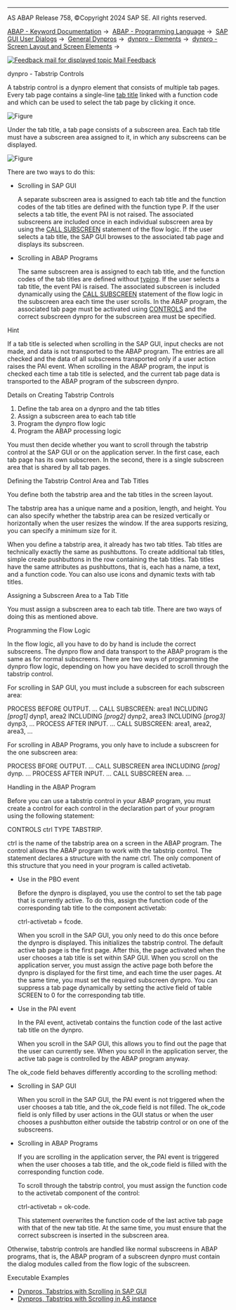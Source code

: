   

* * *

AS ABAP Release 758, ©Copyright 2024 SAP SE. All rights reserved.

[ABAP - Keyword Documentation](https://help.sap.com/doc/abapdocu_758_index_htm/7.58/en-US/abenabap.htm) →  [ABAP - Programming Language](https://help.sap.com/doc/abapdocu_758_index_htm/7.58/en-US/abenabap_reference.htm) →  [SAP GUI User Dialogs](https://help.sap.com/doc/abapdocu_758_index_htm/7.58/en-US/abenabap_screens.htm) →  [General Dynpros](https://help.sap.com/doc/abapdocu_758_index_htm/7.58/en-US/abenabap_dynpros.htm) →  [dynpro - Elements](https://help.sap.com/doc/abapdocu_758_index_htm/7.58/en-US/abenabap_dynpro_elements.htm) →  [dynpro - Screen Layout and Screen Elements](https://help.sap.com/doc/abapdocu_758_index_htm/7.58/en-US/abenabap_dynpros_screen.htm) → 

 [![](Mail.gif?object=Mail.gif "Feedback mail for displayed topic") Mail Feedback](mailto:f1_help@sap.com?subject=Feedback%20on%20ABAP%20Documentation&body=Document:%20dynpro%20-%20Tabstrip%20Controls%2C%20ABENDYNP_TABSTRIP%2C%20758%0D%0A%0D%0AError:%0D%0A%0D%0A%0D%0A%0D%0ASuggestion%20for%20improvement:)

dynpro - Tabstrip Controls

A tabstrip control is a dynpro element that consists of multiple tab pages. Every tab page contains a single-line [tab title](https://help.sap.com/doc/abapdocu_758_index_htm/7.58/en-US/abentab_title_glosry.htm "Glossary Entry") linked with a function code and which can be used to select the tab page by clicking it once.

![Figure](dynpro_tabstrip.png)

Under the tab title, a tab page consists of a subscreen area. Each tab title must have a subscreen area assigned to it, in which any subscreens can be displayed.

![Figure](dynpro_tabstrip_subcreen.png)

There are two ways to do this:

-   Scrolling in SAP GUI
    
    A separate subscreen area is assigned to each tab title and the function codes of the tab titles are defined with the function type P. If the user selects a tab title, the event PAI is not raised. The associated subscreens are included once in each individual subscreen area by using the [CALL SUBSCREEN](https://help.sap.com/doc/abapdocu_758_index_htm/7.58/en-US/dynpcall.htm) statement of the flow logic. If the user selects a tab title, the SAP GUI browses to the associated tab page and displays its subscreen.
    
-   Scrolling in ABAP Programs
    
    The same subscreen area is assigned to each tab title, and the function codes of the tab titles are defined without [typing](https://help.sap.com/doc/abapdocu_758_index_htm/7.58/en-US/abentyping_glosry.htm "Glossary Entry"). If the user selects a tab title, the event PAI is raised. The associated subscreen is included dynamically using the [CALL SUBSCREEN](https://help.sap.com/doc/abapdocu_758_index_htm/7.58/en-US/dynpcall.htm) statement of the flow logic in the subscreen area each time the user scrolls. In the ABAP program, the associated tab page must be activated using [CONTROLS](https://help.sap.com/doc/abapdocu_758_index_htm/7.58/en-US/abapcontrols.htm) and the correct subscreen dynpro for the subscreen area must be specified.
    

Hint

If a tab title is selected when scrolling in the SAP GUI, input checks are not made, and data is not transported to the ABAP program. The entries are all checked and the data of all subscreens transported only if a user action raises the PAI event. When scrolling in the ABAP program, the input is checked each time a tab title is selected, and the current tab page data is transported to the ABAP program of the subscreen dynpro.

Details on Creating Tabstrip Controls

1.  Define the tab area on a dynpro and the tab titles
2.  Assign a subscreen area to each tab title
3.  Program the dynpro flow logic
4.  Program the ABAP processing logic

You must then decide whether you want to scroll through the tabstrip control at the SAP GUI or on the application server. In the first case, each tab page has its own subscreen. In the second, there is a single subscreen area that is shared by all tab pages.

Defining the Tabstrip Control Area and Tab Titles

You define both the tabstrip area and the tab titles in the screen layout.

The tabstrip area has a unique name and a position, length, and height. You can also specify whether the tabstrip area can be resized vertically or horizontally when the user resizes the window. If the area supports resizing, you can specify a minimum size for it.

When you define a tabstrip area, it already has two tab titles. Tab titles are technically exactly the same as pushbuttons. To create additional tab titles, simple create pushbuttons in the row containing the tab titles. Tab titles have the same attributes as pushbuttons, that is, each has a name, a text, and a function code. You can also use icons and dynamic texts with tab titles.

Assigning a Subscreen Area to a Tab Title

You must assign a subscreen area to each tab title. There are two ways of doing this as mentioned above.

Programming the Flow Logic

In the flow logic, all you have to do by hand is include the correct subscreens. The dynpro flow and data transport to the ABAP program is the same as for normal subscreens. There are two ways of programming the dynpro flow logic, depending on how you have decided to scroll through the tabstrip control.

For scrolling in SAP GUI, you must include a subscreen for each subscreen area:

PROCESS BEFORE OUTPUT.
...
CALL SUBSCREEN: area1 INCLUDING *\[*prog1*\]* dynp1,
area2 INCLUDING *\[*prog2*\]* dynp2,
area3 INCLUDING *\[*prog3*\]* dynp3,
...
PROCESS AFTER INPUT.
...
CALL SUBSCREEN: area1,
area2,
area3,
...

For scrolling in ABAP Programs, you only have to include a subscreen for the one subscreen area:

PROCESS BFORE OUTPUT.
...
CALL SUBSCREEN area INCLUDING *\[*prog*\]* dynp.
...
PROCESS AFTER INPUT.
...
CALL SUBSCREEN area.
...

Handling in the ABAP Program

Before you can use a tabstrip control in your ABAP program, you must create a control for each control in the declaration part of your program using the following statement:

CONTROLS ctrl TYPE TABSTRIP.

ctrl is the name of the tabstrip area on a screen in the ABAP program. The control allows the ABAP program to work with the tabstrip control. The statement declares a structure with the name ctrl. The only component of this structure that you need in your program is called activetab.

-   Use in the PBO event
    
    Before the dynpro is displayed, you use the control to set the tab page that is currently active. To do this, assign the function code of the corresponding tab title to the component activetab:
    
    ctrl-activetab = fcode.
    
    When you scroll in the SAP GUI, you only need to do this once before the dynpro is displayed. This initializes the tabstrip control. The default active tab page is the first page. After this, the page activated when the user chooses a tab title is set within SAP GUI. When you scroll on the application server, you must assign the active page both before the dynpro is displayed for the first time, and each time the user pages. At the same time, you must set the required subscreen dynpro. You can suppress a tab page dynamically by setting the active field of table SCREEN to 0 for the corresponding tab title.
    
-   Use in the PAI event
    
    In the PAI event, activetab contains the function code of the last active tab title on the dynpro.
    
    When you scroll in the SAP GUI, this allows you to find out the page that the user can currently see. When you scroll in the application server, the active tab page is controlled by the ABAP program anyway.
    

The ok\_code field behaves differently according to the scrolling method:

-   Scrolling in SAP GUI
    
    When you scroll in the SAP GUI, the PAI event is not triggered when the user chooses a tab title, and the ok\_code field is not filled. The ok\_code field is only filled by user actions in the GUI status or when the user chooses a pushbutton either outside the tabstrip control or on one of the subscreens.
    
-   Scrolling in ABAP Programs
    
    If you are scrolling in the application server, the PAI event is triggered when the user chooses a tab title, and the ok\_code field is filled with the corresponding function code.
    
    To scroll through the tabstrip control, you must assign the function code to the activetab component of the control:
    
    ctrl-activetab = ok-code.
    
    This statement overwrites the function code of the last active tab page with that of the new tab title. At the same time, you must ensure that the correct subscreen is inserted in the subscreen area.
    

Otherwise, tabstrip controls are handled like normal subscreens in ABAP programs, that is, the ABAP program of a subscreen dynpro must contain the dialog modules called from the flow logic of the subscreen.

Executable Examples

-   [Dynpros, Tabstrips with Scrolling in SAP GUI](https://help.sap.com/doc/abapdocu_758_index_htm/7.58/en-US/abentab_strip_control1_abexa.htm)
-   [Dynpros, Tabstrips with Scrolling in AS instance](https://help.sap.com/doc/abapdocu_758_index_htm/7.58/en-US/abentab_strip_control2_abexa.htm)